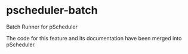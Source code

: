# pscheduler-batch
Batch Runner for pScheduler

The code for this feature and its documentation have been merged into
pScheduler.
